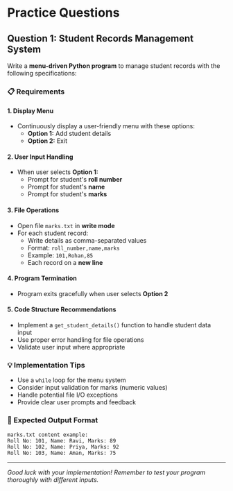 # Practice Questions

## Question 1: Student Records Management System

Write a **menu-driven Python program** to manage student records with the following specifications:

### 📋 Requirements

#### 1. Display Menu
- Continuously display a user-friendly menu with these options:
  - **Option 1:** Add student details
  - **Option 2:** Exit

#### 2. User Input Handling
- When user selects **Option 1:**
  - Prompt for student's **roll number**
  - Prompt for student's **name**
  - Prompt for student's **marks**

#### 3. File Operations
- Open file `marks.txt` in **write mode**
- For each student record:
  - Write details as comma-separated values
  - Format: `roll_number,name,marks`
  - Example: `101,Rohan,85`
  - Each record on a **new line**

#### 4. Program Termination
- Program exits gracefully when user selects **Option 2**

#### 5. Code Structure Recommendations
- Implement a `get_student_details()` function to handle student data input
- Use proper error handling for file operations
- Validate user input where appropriate

### 💡 Implementation Tips
- Use a `while` loop for the menu system
- Consider input validation for marks (numeric values)
- Handle potential file I/O exceptions
- Provide clear user prompts and feedback

### 📝 Expected Output Format
```
marks.txt content example:
Roll No: 101, Name: Ravi, Marks: 89
Roll No: 102, Name: Priya, Marks: 92
Roll No: 103, Name: Aman, Marks: 75
```

---

*Good luck with your implementation! Remember to test your program thoroughly with different inputs.*
